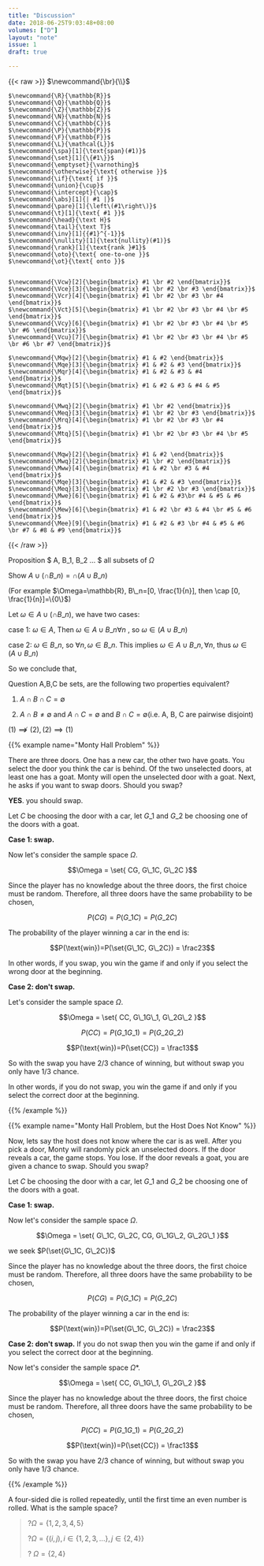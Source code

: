 ```yaml
---
title: "Discussion"
date: 2018-06-25T9:03:48+08:00
volumes: ["D"]
layout: "note"
issue: 1
draft: true

---
```


<!--more-->

<div class="latex-macros">
  {{< raw >}}
    $\newcommand{\br}{\\}$

    $\newcommand{\R}{\mathbb{R}}$
    $\newcommand{\Q}{\mathbb{Q}}$
    $\newcommand{\Z}{\mathbb{Z}}$
    $\newcommand{\N}{\mathbb{N}}$
    $\newcommand{\C}{\mathbb{C}}$
    $\newcommand{\P}{\mathbb{P}}$
    $\newcommand{\F}{\mathbb{F}}$
    $\newcommand{\L}{\mathcal{L}}$
    $\newcommand{\spa}[1]{\text{span}(#1)}$
    $\newcommand{\set}[1]{\{#1\}}$
    $\newcommand{\emptyset}{\varnothing}$
    $\newcommand{\otherwise}{\text{ otherwise }}$
    $\newcommand{\if}{\text{ if }}$
    $\newcommand{\union}{\cup}$
    $\newcommand{\intercept}{\cap}$
    $\newcommand{\abs}[1]{| #1 |}$
    $\newcommand{\pare}[1]{\left\(#1\right\)}$
    $\newcommand{\t}[1]{\text{ #1 }}$
    $\newcommand{\head}{\text H}$
    $\newcommand{\tail}{\text T}$
    $\newcommand{\inv}[1]{{#1}^{-1}}$
    $\newcommand{\nullity}[1]{\text{nullity}(#1)}$
    $\newcommand{\rank}[1]{\text{rank }#1}$
    $\newcommand{\oto}{\text{ one-to-one }}$
    $\newcommand{\ot}{\text{ onto }}$


    $\newcommand{\Vcw}[2]{\begin{bmatrix} #1 \br #2 \end{bmatrix}}$
    $\newcommand{\Vce}[3]{\begin{bmatrix} #1 \br #2 \br #3 \end{bmatrix}}$
    $\newcommand{\Vcr}[4]{\begin{bmatrix} #1 \br #2 \br #3 \br #4 \end{bmatrix}}$
    $\newcommand{\Vct}[5]{\begin{bmatrix} #1 \br #2 \br #3 \br #4 \br #5 \end{bmatrix}}$
    $\newcommand{\Vcy}[6]{\begin{bmatrix} #1 \br #2 \br #3 \br #4 \br #5 \br #6 \end{bmatrix}}$
    $\newcommand{\Vcu}[7]{\begin{bmatrix} #1 \br #2 \br #3 \br #4 \br #5 \br #6 \br #7 \end{bmatrix}}$

    $\newcommand{\Mqw}[2]{\begin{bmatrix} #1 & #2 \end{bmatrix}}$
    $\newcommand{\Mqe}[3]{\begin{bmatrix} #1 & #2 & #3 \end{bmatrix}}$
    $\newcommand{\Mqr}[4]{\begin{bmatrix} #1 & #2 & #3 & #4 \end{bmatrix}}$
    $\newcommand{\Mqt}[5]{\begin{bmatrix} #1 & #2 & #3 & #4 & #5 \end{bmatrix}}$

    $\newcommand{\Mwq}[2]{\begin{bmatrix} #1 \br #2 \end{bmatrix}}$
    $\newcommand{\Meq}[3]{\begin{bmatrix} #1 \br #2 \br #3 \end{bmatrix}}$
    $\newcommand{\Mrq}[4]{\begin{bmatrix} #1 \br #2 \br #3 \br #4 \end{bmatrix}}$
    $\newcommand{\Mtq}[5]{\begin{bmatrix} #1 \br #2 \br #3 \br #4 \br #5 \end{bmatrix}}$

    $\newcommand{\Mqw}[2]{\begin{bmatrix} #1 & #2 \end{bmatrix}}$
    $\newcommand{\Mwq}[2]{\begin{bmatrix} #1 \br #2 \end{bmatrix}}$
    $\newcommand{\Mww}[4]{\begin{bmatrix} #1 & #2 \br #3 & #4 \end{bmatrix}}$
    $\newcommand{\Mqe}[3]{\begin{bmatrix} #1 & #2 & #3 \end{bmatrix}}$
    $\newcommand{\Meq}[3]{\begin{bmatrix} #1 \br #2 \br #3 \end{bmatrix}}$
    $\newcommand{\Mwe}[6]{\begin{bmatrix} #1 & #2 & #3\br #4 & #5 & #6 \end{bmatrix}}$
    $\newcommand{\Mew}[6]{\begin{bmatrix} #1 & #2 \br #3 & #4 \br #5 & #6 \end{bmatrix}}$
    $\newcommand{\Mee}[9]{\begin{bmatrix} #1 & #2 & #3 \br #4 & #5 & #6 \br #7 & #8 & #9 \end{bmatrix}}$
  {{< /raw >}}
</div>

Proposition $ A, B\_1, B\_2 ... $ all subsets of $\Omega$

Show $A\cup(\cap B\_n)= \cap (A\cup B\_n)$

(For example $\Omega=\mathbb{R}, B\_n=[0, \frac{1}{n}], then \cap [0, \frac{1}{n}]=\{0\}$)

Let $\omega \in A \cup (\cap B\_n),$ we have two cases:

case 1: $\omega \in A$, Then $\omega \in A \cup B\_n \forall n$ , so $\omega \in (A\cup B\_n)$

case 2: $\omega \in B\_n$, so $\forall n, \omega \in B\_n$. This implies $\omega \in A \cup B\_n, \forall n$, thus $\omega \in (A\cup B\_n)$

So we conclude that,



Question A,B,C be sets, are the following two properties equivalent?

1. $A\cap B \cap C = \emptyset$

2. $A\cap B \neq \emptyset$ and $A \cap C = \emptyset$ and $B \cap C = \emptyset$(i.e. A, B, C are pairwise disjoint)

$(1) \not\implies (2), (2) \implies (1)$



{{% example name="Monty Hall Problem" %}}

There are three doors. One has a new car, the other two have goats. You select the door you think the car is behind. Of the two unselected doors, at least one has a goat. Monty will open the unselected door with a goat. Next, he asks if you want to swap doors. Should you swap?


<strong>YES</strong>. you should swap.

Let $C$ be choosing the door with a car, let $G\_1$ and $G\_2$ be choosing one of the doors with a goat.

<strong>Case 1: swap.</strong>


Now let's consider the sample space $\Omega$.

$$\Omega = \set{ CG, G\_1C, G\_2C }$$

Since the player has no knowledge about the three doors, the first choice must be random. Therefore, all three doors have the same probability to be chosen,

$$P(CG) = P(G\_1C) = P(G\_2C)$$

The probability of the player winning a car in the end is:

$$P(\text{win})=P(\set{G\_1C, G\_2C}) = \frac23$$

In other words, if you swap, you win the game if and only if you select the wrong door at the beginning.

<strong>Case 2: don't swap.</strong>

Let's consider the sample space $\Omega$.

$$\Omega = \set{ CC, G\_1G\_1, G\_2G\_2 }$$

$$P(CC) = P(G\_1G\_1) = P(G\_2G\_2)$$

$$P(\text{win})=P(\set{CC}) = \frac13$$

So with the swap you have 2/3 chance of winning, but without swap you only have 1/3 chance.

In other words, if you do not swap, you win the game if and only if you select the correct door at the beginning.

{{% /example %}}


{{% example name="Monty Hall Problem, but the Host Does Not Know" %}}

Now, lets say the host does not know where the car is as well. After you pick a door, Monty will randomly pick an unselected doors. If the door reveals a car, the game stops. You lose. If the door reveals a goat, you are given a chance to swap. Should you swap?

Let $C$ be choosing the door with a car, let $G\_1$ and $G\_2$ be choosing one of the doors with a goat.

<strong>Case 1: swap.</strong>

Now let's consider the sample space $\Omega$.

$$\Omega = \set{ G\_1C, G\_2C, CG, G\_1G\_2, G\_2G\_1 }$$

we seek $P(\set{G\_1C, G\_2C})$


Since the player has no knowledge about the three doors, the first choice must be random. Therefore, all three doors have the same probability to be chosen,

$$P(CG) = P(G\_1C) = P(G\_2C)$$

The probability of the player winning a car in the end is:

$$P(\text{win})=P(\set{G\_1C, G\_2C}) = \frac23$$

<strong>Case 2: don't swap.</strong> If you do not swap then you win the game if and only if you select the correct door at the beginning.

Now let's consider the sample space $\Omega$*.

$$\Omega = \set{ CC, G\_1G\_1, G\_2G\_2 }$$

Since the player has no knowledge about the three doors, the first choice must be random. Therefore, all three doors have the same probability to be chosen,

$$P(CC) = P(G\_1G\_1) = P(G\_2G\_2)$$

$$P(\text{win})=P(\set{CC}) = \frac13$$

So with the swap you have 2/3 chance of winning, but without swap you only have 1/3 chance.

{{% /example %}}




A four-sided die is rolled repeatedly, until the first time an even number is rolled. What is the sample space?

> ?$\Omega=\{1, 2, 3, 4, 5\}$
>
> ?$\Omega=\{(i, j), i\in\{1, 2, 3, ...\}, j\in\{2, 4\}\}$
>
> ? $\Omega=\{2, 4\}$
